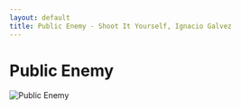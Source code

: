 ```yaml
---
layout: default
title: Public Enemy - Shoot It Yourself, Ignacio Galvez
---
```


# Public Enemy

![Public Enemy](http://assets.farmhouse.co/publishing/1-shoot-it-yourself/images/public-enemy-1.jpg)
